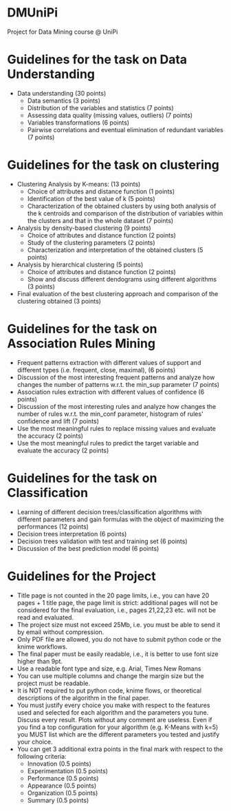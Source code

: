 
# DMUniPi
Project for Data Mining course @ UniPi

# Guidelines for the task on Data Understanding
   * Data understanding (30 points)
     - Data semantics (3 points)
     - Distribution of the variables and statistics (7 points)
     - Assessing data quality (missing values, outliers) (7 points)
     - Variables transformations (6 points)
     - Pairwise correlations and eventual elimination of redundant variables (7 points)

# Guidelines for the task on clustering
   * Clustering Analysis by K-means: (13 points)
      - Choice of attributes and distance function (1 points)
      - Identification of the best value of k (5 points)
      - Characterization of the obtained clusters by using both analysis of the k centroids and comparison of the distribution of variables within the clusters and that in the whole dataset (7 points)
   * Analysis by density-based clustering (9 points)
      - Choice of attributes and distance function (2 points)
      - Study of the clustering parameters (2 points)
      - Characterization and interpretation of the obtained clusters (5 points)
   * Analysis by hierarchical clustering (5 points)
      - Choice of attributes and distance function (2 points)
      - Show and discuss different dendograms using different algorithms (3 points)
   * Final evaluation of the best clustering approach and comparison of the clustering obtained (3 points)


# Guidelines for the task on Association Rules Mining
  * Frequent patterns extraction with different values of support and different types (i.e. frequent, close, maximal), (6 points)
  * Discussion of the most interesting frequent patterns and analyze how changes the number of patterns w.r.t. the min_sup parameter (7 points)
  * Association rules extraction with different values of confidence (6 points)
  * Discussion of the most interesting rules and analyze how changes the number of rules w.r.t. the min_conf parameter, histogram of rules' confidence and lift (7 points)
  * Use the most meaningful rules to replace missing values and evaluate the accuracy (2 points)
  * Use the most meaningful rules to predict the target variable and evaluate the accuracy (2 points)


# Guidelines for the task on Classification
   * Learning of different decision trees/classification algorithms with different parameters and gain formulas with the object of maximizing the performances (12 points)
   * Decision trees interpretation (6 points)
   * Decision trees validation with test and training set (6 points)
   * Discussion of the best prediction model (6 points)


# Guidelines for the Project
   * Title page is not counted in the 20 page limits, i.e., you can have 20 pages + 1 title page, the page limit is strict: additional pages will not be considered for the final evaluation, i.e., pages 21,22,23 etc. will not be read and evaluated.
   * The project size must not exceed 25Mb, i.e. you must be able to send it by email without compression.
   * Only PDF file are allowed, you do not have to submit python code or the knime workflows.
   * The final paper must be easily readable, i.e., it is better to use font size higher than 9pt.
   * Use a readable font type and size, e.g. Arial, Times New Romans
   * You can use multiple columns and change the margin size but the project must be readable.
   * It is NOT required to put python code, knime flows, or theoretical descriptions of the algorithm in the final paper.
   * You must justify every choice you make with respect to the features used and selected for each algorithm and the parameters you tune. Discuss every result. Plots without any comment are useless. Even if you find a top configuration for your algorithm (e.g. K-Means with k=5) you MUST list which are the different parameters you tested and justify your choice.
   * You can get 3 additional extra points in the final mark with respect to the following criteria:
      - Innovation (0.5 points)
      - Experimentation (0.5 points)
      - Performance (0.5 points)
      - Appearance (0.5 points)
      - Organization (0.5 points)
      - Summary (0.5 points)

